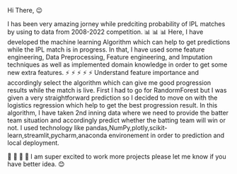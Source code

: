 Hi There, 😉   

I has been very amazing jorney while predciting probability of IPL matches by using to data from 2008-2022 competition. 📊 📊 📊 
Here, I have developed the machine learning Algorithm which can help to get predictions while the IPL match is in progress. In that, I have used some feature engineering, Data Preprocessing, Feature engineering, and Imputation techniques as well as implemented domain knowledge in order to get some new extra features. ⚡ ⚡ ⚡ ⚡ ⚡ 
Understand feature importance and accordingly select the algorithm which can give me good progression results while the match is live.
First I had to go for RandormForest but I was given a very straightforward prediction so I decided to move on with the logistics regression which help to get the best progression result.
In this algorithm, I have taken 2nd inning data where we need to provide the batter team situation and accordingly predict whether the batting team will win or not.
I used technology like pandas,NumPy,plotly,scikit-learn,streamlit,pycharm,anaconda environement in order to prediction and local deployment.

🏏 🏏 🏏 🏏 
I am super excited to work more projects please let me know if you have better idea. 😊 

